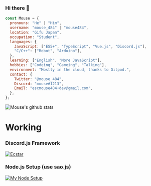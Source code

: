 ### Hi there 👋

```js
const Mouse = {
  pronouns: "He" | "Him",
  username: "mouse_484" | "mouse484",
  location: "Gifu Japan",
  occupation: "Student",
  languages: {
    JavaScript: ["ES5+", "TypeScript", "Vue.js", "Discord.js"],
    "C/C++": ["Robot", "Arduino"],
  },
  learning: ["English", "More JavaScript"],
  hobbies: ["Codeing", "Gameing", "Talking"],
  environment: "Mostly in the cloud, thanks to Gitpod.",
  contact: {
    Twitter: "@mouse_484",
    Discord: "mouse#1213",
    Email: "escmouse484+dev@gmail.com",
  },
};
```

![Mouse's github stats](https://github-readme-stats.vercel.app/api?username=mouse484&show_icons=true)

# Working

### Discord.js Framework

[![Ecstar](https://github-readme-stats.vercel.app/api/pin/?username=mouse484&repo=ecstar)](https://github.com/mouse484/Ecstar)

### Node.js Setup (use sao.js)
[![My Node Setup](https://github-readme-stats.vercel.app/api/pin/?username=mouse484&repo=my-node-setup)](https://github.com/mouse484/my-node-setup)
